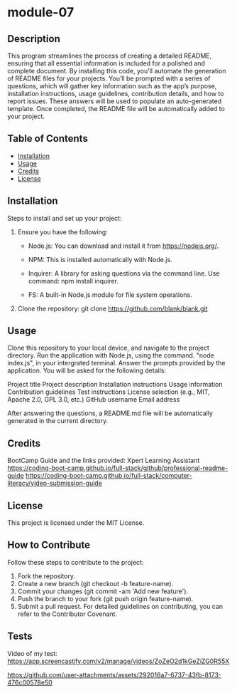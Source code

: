 # module-07

## Description
This program streamlines the process of creating a detailed README, ensuring that all essential information is included for a polished and complete document. 
By installing this code, you'll automate the generation of README files for your projects. 
You’ll be prompted with a series of questions, which will gather key information such as the app’s purpose, installation instructions, usage guidelines, contribution details, and how to report issues. 
These answers will be used to populate an auto-generated template. Once completed, the README file will be automatically added to your project.

## Table of Contents 
- [Installation](#installation)
- [Usage](#usage)
- [Credits](#credits)
- [License](#license)

## Installation
Steps to install and set up your project:

1. Ensure you have the following:
   - Node.js: You can download and install it from https://nodejs.org/.
   - NPM: This is installed automatically with Node.js.

   - Inquirer: A library for asking questions via the command line. Use command: npm install inquirer.
   - FS: A built-in Node.js module for file system operations.
     
2. Clone the repository:
git clone https://github.com/blank/blank.git

## Usage
Clone this repository to your local device, and navigate to the project directory.
Run the application with Node.js, using the command. "node index.js", in your intergrated terminal.
Answer the prompts provided by the application. You will be asked for the following details:

Project title
Project description
Installation instructions
Usage information
Contribution guidelines
Test instructions
License selection (e.g., MIT, Apache 2.0, GPL 3.0, etc.)
GitHub username
Email address

After answering the questions, a README.md file will be automatically generated in the current directory.
## Credits
BootCamp Guide and the links provided:
Xpert Learning Assistant
https://coding-boot-camp.github.io/full-stack/github/professional-readme-guide
https://coding-boot-camp.github.io/full-stack/computer-literacy/video-submission-guide


## License
This project is licensed under the MIT License.

## How to Contribute
Follow these steps to contribute to the project:

1. Fork the repository.
2. Create a new branch (git checkout -b feature-name).
3. Commit your changes (git commit -am 'Add new feature').
4. Push the branch to your fork (git push origin feature-name).
5. Submit a pull request.
For detailed guidelines on contributing, you can refer to the Contributor Covenant.

## Tests
Video of my test: https://app.screencastify.com/v2/manage/videos/ZoZeO2d1kGeZiZG0R55X

https://github.com/user-attachments/assets/292016a7-6737-43fb-8173-476c00578e50


